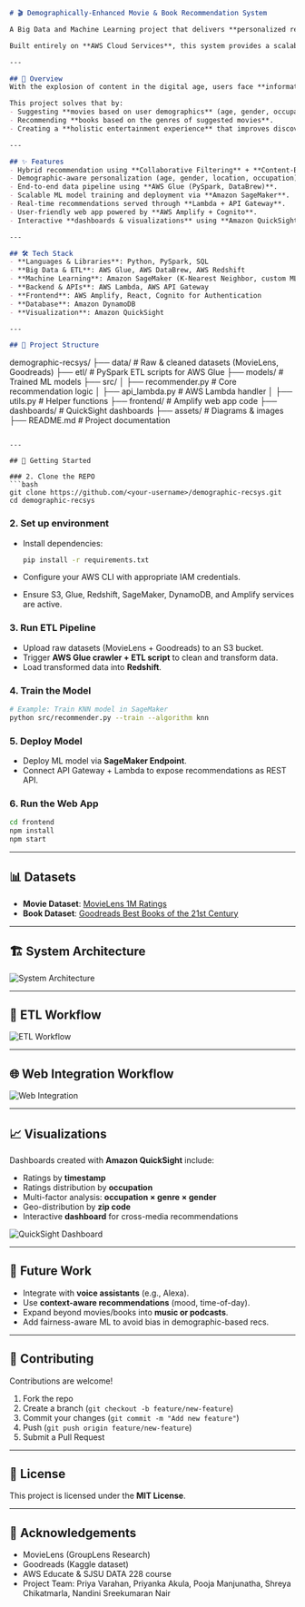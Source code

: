 
```markdown
# 🎬 Demographically-Enhanced Movie & Book Recommendation System

A Big Data and Machine Learning project that delivers **personalized recommendations** for movies and books by leveraging **user demographics** along with collaborative and content-based filtering techniques.  

Built entirely on **AWS Cloud Services**, this system provides a scalable, real-time solution that enhances user engagement by offering cross-media recommendations (movies → books).

---

## 📖 Overview
With the explosion of content in the digital age, users face **information overload**. Traditional recommendation systems often fail to incorporate **demographics** and rarely bridge across domains (e.g., movies and books).  

This project solves that by:  
- Suggesting **movies based on user demographics** (age, gender, occupation, location).  
- Recommending **books based on the genres of suggested movies**.  
- Creating a **holistic entertainment experience** that improves discoverability across media.

---

## ✨ Features
- Hybrid recommendation using **Collaborative Filtering** + **Content-Based Filtering**.  
- Demographic-aware personalization (age, gender, location, occupation).  
- End-to-end data pipeline using **AWS Glue (PySpark, DataBrew)**.  
- Scalable ML model training and deployment via **Amazon SageMaker**.  
- Real-time recommendations served through **Lambda + API Gateway**.  
- User-friendly web app powered by **AWS Amplify + Cognito**.  
- Interactive **dashboards & visualizations** using **Amazon QuickSight**.

---

## 🛠️ Tech Stack
- **Languages & Libraries**: Python, PySpark, SQL  
- **Big Data & ETL**: AWS Glue, AWS DataBrew, AWS Redshift  
- **Machine Learning**: Amazon SageMaker (K-Nearest Neighbor, custom ML)  
- **Backend & APIs**: AWS Lambda, AWS API Gateway  
- **Frontend**: AWS Amplify, React, Cognito for Authentication  
- **Database**: Amazon DynamoDB  
- **Visualization**: Amazon QuickSight  

---

## 📂 Project Structure
```

demographic-recsys/
├── data/                 # Raw & cleaned datasets (MovieLens, Goodreads)
├── etl/                  # PySpark ETL scripts for AWS Glue
├── models/               # Trained ML models
├── src/
│   ├── recommender.py    # Core recommendation logic
│   ├── api\_lambda.py     # AWS Lambda handler
│   ├── utils.py          # Helper functions
├── frontend/             # Amplify web app code
├── dashboards/           # QuickSight dashboards
├── assets/               # Diagrams & images
├── README.md             # Project documentation

````

---

## 🚀 Getting Started

### 2. Clone the REPO
```bash
git clone https://github.com/<your-username>/demographic-recsys.git
cd demographic-recsys
````

### 2. Set up environment

* Install dependencies:

  ```bash
  pip install -r requirements.txt
  ```
* Configure your AWS CLI with appropriate IAM credentials.
* Ensure S3, Glue, Redshift, SageMaker, DynamoDB, and Amplify services are active.

### 3. Run ETL Pipeline

* Upload raw datasets (MovieLens + Goodreads) to an S3 bucket.
* Trigger **AWS Glue crawler + ETL script** to clean and transform data.
* Load transformed data into **Redshift**.

### 4. Train the Model

```bash
# Example: Train KNN model in SageMaker
python src/recommender.py --train --algorithm knn
```

### 5. Deploy Model

* Deploy ML model via **SageMaker Endpoint**.
* Connect API Gateway + Lambda to expose recommendations as REST API.

### 6. Run the Web App

```bash
cd frontend
npm install
npm start
```

---

## 📊 Datasets

* **Movie Dataset**: [MovieLens 1M Ratings](https://www.tensorflow.org/datasets/catalog/movie_lens#movie_lens1m-ratings)
* **Book Dataset**: [Goodreads Best Books of the 21st Century](https://www.kaggle.com/datasets/justinnguyen0x0x/best-books-of-the-21st-century-dataset)

---

## 🏗️ System Architecture

![System Architecture](assets/system_architecture.png)

---

## 🔄 ETL Workflow

![ETL Workflow](assets/etl_workflow.png)

---

## 🌐 Web Integration Workflow

![Web Integration](assets/web_integration.png)

---

## 📈 Visualizations

Dashboards created with **Amazon QuickSight** include:

* Ratings by **timestamp**
* Ratings distribution by **occupation**
* Multi-factor analysis: **occupation × genre × gender**
* Geo-distribution by **zip code**
* Interactive **dashboard** for cross-media recommendations

![QuickSight Dashboard](assets/dashboard.png)

---

## 🎯 Future Work

* Integrate with **voice assistants** (e.g., Alexa).
* Use **context-aware recommendations** (mood, time-of-day).
* Expand beyond movies/books into **music or podcasts**.
* Add fairness-aware ML to avoid bias in demographic-based recs.

---

## 🤝 Contributing

Contributions are welcome!

1. Fork the repo
2. Create a branch (`git checkout -b feature/new-feature`)
3. Commit your changes (`git commit -m "Add new feature"`)
4. Push (`git push origin feature/new-feature`)
5. Submit a Pull Request

---

## 📜 License

This project is licensed under the **MIT License**.

---

## 🙏 Acknowledgements

* MovieLens (GroupLens Research)
* Goodreads (Kaggle dataset)
* AWS Educate & SJSU DATA 228 course
* Project Team: Priya Varahan, Priyanka Akula, Pooja Manjunatha, Shreya Chikatmarla, Nandini Sreekumaran Nair

```

